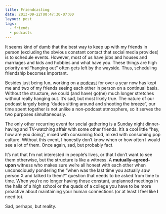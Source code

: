 ```yaml
---
title: Friendcasting
date: 2013-09-22T00:47:30-07:00
layout: post
tags:
  - friends
  - podcasts
---
```

It seems kind of dumb that the best way to keep up with my friends in person (excluding the obvious constant contact that social media provides) is to schedule events. However, most of us have jobs and houses and marriages and kids and hobbies and what have you. These things are high priority and &#8220;hanging out&#8221; often gets left by the wayside. Thus, scheduling friendship becomes important.

<!--more-->

Besides just being fun, working on a [podcast](http://theescortmission.com) for over a year now has kept me and two of my friends seeing each other in person on a continual basis. Without the structure, we could (and have) go(ne) much longer stretches without really hanging out. It&#8217;s sad, but most likely true. The nature of our podcast largely being &#8220;dudes sitting around and shooting the breeze&#8221;, our time spent together is not unlike a non-podcast atmosphere, so it serves the two purposes simultaneously.

The only other recurring event for social gathering is a Sunday night dinner-having and TV-watching affair with some other friends. It&#8217;s a cool little &#8220;hey, how are you doing&#8221;, mixed with consuming food, mixed with consuming pop culture. Without this event, I honestly don&#8217;t know when or how often I would see a lot of them. Once again, sad, but probably fact.

It&#8217;s not that I&#8217;m not interested in people&#8217;s lives, or that I don&#8217;t want to see them otherwise, but the structure is like a witness. A **mutually-agreed-upon** witness who makes sure we&#8217;re all honest with each other when unconsciously pondering the &#8220;when was the last time you actually _saw_ person X and talked to them?&#8221; question that needs to be asked from time to time. When you&#8217;re no longer having those constant, unplanned meetings in the halls of a high school or the quads of a college you have to be more proactive about maintaining your human connections (or at least I feel like **I** need to).

Sad, perhaps, but reality.
